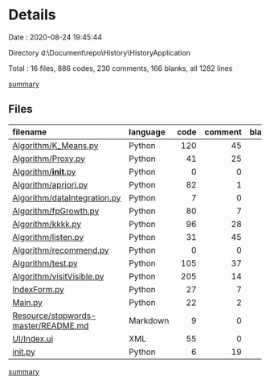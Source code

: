 # Details

Date : 2020-08-24 19:45:44

Directory d:\Document\repo\History\HistoryApplication

Total : 16 files,  886 codes, 230 comments, 166 blanks, all 1282 lines

[summary](results.md)

## Files
| filename | language | code | comment | blank | total |
| :--- | :--- | ---: | ---: | ---: | ---: |
| [Algorithm/K_Means.py](/Algorithm/K_Means.py) | Python | 120 | 45 | 24 | 189 |
| [Algorithm/Proxy.py](/Algorithm/Proxy.py) | Python | 41 | 25 | 9 | 75 |
| [Algorithm/__init__.py](/Algorithm/__init__.py) | Python | 0 | 0 | 1 | 1 |
| [Algorithm/apriori.py](/Algorithm/apriori.py) | Python | 82 | 1 | 11 | 94 |
| [Algorithm/dataIntegration.py](/Algorithm/dataIntegration.py) | Python | 7 | 0 | 1 | 8 |
| [Algorithm/fpGrowth.py](/Algorithm/fpGrowth.py) | Python | 80 | 7 | 17 | 104 |
| [Algorithm/kkkk.py](/Algorithm/kkkk.py) | Python | 96 | 28 | 13 | 137 |
| [Algorithm/listen.py](/Algorithm/listen.py) | Python | 31 | 45 | 12 | 88 |
| [Algorithm/recommend.py](/Algorithm/recommend.py) | Python | 0 | 0 | 1 | 1 |
| [Algorithm/test.py](/Algorithm/test.py) | Python | 105 | 37 | 15 | 157 |
| [Algorithm/visitVisible.py](/Algorithm/visitVisible.py) | Python | 205 | 14 | 37 | 256 |
| [IndexForm.py](/IndexForm.py) | Python | 27 | 7 | 8 | 42 |
| [Main.py](/Main.py) | Python | 22 | 2 | 9 | 33 |
| [Resource/stopwords-master/README.md](/Resource/stopwords-master/README.md) | Markdown | 9 | 0 | 5 | 14 |
| [UI/Index.ui](/UI/Index.ui) | XML | 55 | 0 | 1 | 56 |
| [init.py](/init.py) | Python | 6 | 19 | 2 | 27 |

[summary](results.md)